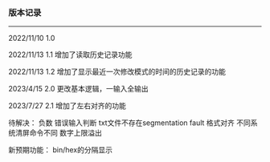 ### 版本记录

---

2022/11/10
1.0

2022/11/13
1.1
增加了读取历史记录功能

2022/11/13
1.2
增加了显示最近一次修改模式的时间的历史记录的功能

2023/4/15
2.0
更改基本逻辑，一输入全输出

2023/7/27
2.1
增加了左右对齐的功能

待解决：
负数
错误输入判断
txt文件不存在segmentation fault
格式对齐
不同系统清屏命令不同
数字上限溢出

新预期功能：
bin/hex的分隔显示
